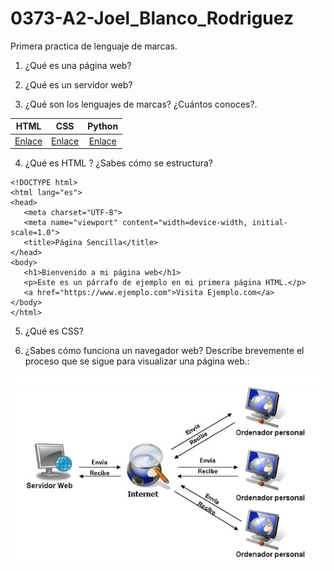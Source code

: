 # 0373-A2-Joel_Blanco_Rodriguez

Primera practica de lenguaje de marcas.

1. ¿Qué es una página web?

2. ¿Qué es un servidor web?


3. ¿Qué son los lenguajes de marcas? ¿Cuántos conoces?. 

|HTML|CSS|Python|
|:----------:|:----------:|:----------:|
|[Enlace](https://developer.mozilla.org/es/docs/Web/HTML)|[Enlace](https://blog.hubspot.es/websiteque-es-css)|[Enlace](https://aws.amazon.com/es/what-is/python/)|


4. ¿Qué es HTML ? ¿Sabes cómo se estructura?
   
 ```
<!DOCTYPE html>
<html lang="es">
<head>
    <meta charset="UTF-8">
    <meta name="viewport" content="width=device-width, initial-scale=1.0">
    <title>Página Sencilla</title>
</head>
<body>
    <h1>Bienvenido a mi página web</h1>
    <p>Este es un párrafo de ejemplo en mi primera página HTML.</p>
    <a href="https://www.ejemplo.com">Visita Ejemplo.com</a>
</body>
</html>
```

5. ¿Qué es CSS?

6. ¿Sabes cómo funciona un navegador web? Describe brevemente el proceso que se sigue para visualizar una página web.:

![Imagen esquema de peticiones HTML](https://github.com/BlancoJoel/0373-A2-Joel_Blanco_Rodriguez/blob/main/foto_esquema_de_peticiones_HTML.jpg)